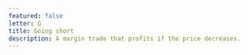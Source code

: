 ```yaml
---
featured: false
letter: G
title: Going short
description: A margin trade that profits if the price decreases.
---
```

